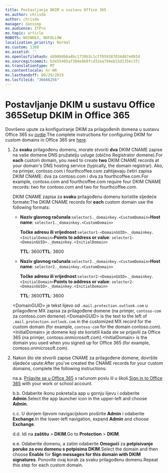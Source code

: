 ```yaml
---
title: Postavljanje DKIM u sustavu Office 365
ms.author: chrisda
author: chrisda
manager: dansimp
ms.audience: ITPro
ms.topic: article
ROBOTS: NOINDEX, NOFOLLOW
localization_priority: Normal
ms.custom: 1388
ms.assetid: ''
ms.openlocfilehash: dd908db6a4bc1739b3c1cff059387034d67e093d
ms.sourcegitcommit: b3e55405af384e868fcd32ea794eb15d1356c3fc
ms.translationtype: MT
ms.contentlocale: hr-HR
ms.lasthandoff: 08/29/2019
ms.locfileid: "36666256"
---
```

# <a name="setup-dkim-in-office-365"></a><span data-ttu-id="41f29-102">Postavljanje DKIM u sustavu Office 365</span><span class="sxs-lookup"><span data-stu-id="41f29-102">Setup DKIM in Office 365</span></span>

<span data-ttu-id="41f29-103">Dovršeno upute za konfiguriranje DKIM za prilagođenih domena u sustavu Office 365 su [ovdje](https://docs.microsoft.com/office365/SecurityCompliance/use-dkim-to-validate-outbound-email#what-you-need-to-do-to-manually-set-up-dkim-in-office-365).</span><span class="sxs-lookup"><span data-stu-id="41f29-103">The complete instructions for configuring DKIM for custom domains in Office 365 are [here](https://docs.microsoft.com/office365/SecurityCompliance/use-dkim-to-validate-outbound-email#what-you-need-to-do-to-manually-set-up-dkim-in-office-365).</span></span>

1. <span data-ttu-id="41f29-104">Za **svaku** prilagođenu domenu, morate stvoriti **dva** DKIM CNAME zapise na vaše domene DNS pružatelju usluge (obično Registrator domene).</span><span class="sxs-lookup"><span data-stu-id="41f29-104">For **each** custom domain, you need to create **two** DKIM CNAME records at your domain's DNS hosting service (typically, the domain registrar).</span></span> <span data-ttu-id="41f29-105">Ako, na primjer, contoso.com i fourthcoffee.com zahtijevaju četiri zapisa DKIM CNAME: dva za contoso.com i dva za fourthcoffee.com.</span><span class="sxs-lookup"><span data-stu-id="41f29-105">For example, contoso.com and fourthcoffee.com require four DKIM CNAME records: two for contoso.com and two for fourthcoffee.com.</span></span>

   <span data-ttu-id="41f29-106">DKIM CNAME zapisa za **svaku** prilagođenu domenu koristite sljedeće formate:</span><span class="sxs-lookup"><span data-stu-id="41f29-106">The DKIM CNAME records for **each** custom domain use the following formats:</span></span>

   - <span data-ttu-id="41f29-107">**Naziv glavnog računala**:`selector1._domainkey.<CustomDomain>`</span><span class="sxs-lookup"><span data-stu-id="41f29-107">**Host name**: `selector1._domainkey.<CustomDomain>`</span></span>

     <span data-ttu-id="41f29-108">**Točke adresu ili vrijednost**:`selector1-<DomainGUID>._domainkey.<InitialDomain>`</span><span class="sxs-lookup"><span data-stu-id="41f29-108">**Points to address or value**: `selector1-<DomainGUID>._domainkey.<InitialDomain>`</span></span>

     <span data-ttu-id="41f29-109">**TTL**: 3600</span><span class="sxs-lookup"><span data-stu-id="41f29-109">**TTL**: 3600</span></span>

   - <span data-ttu-id="41f29-110">**Naziv glavnog računala**:`selector2._domainkey.<CustomDomain>`</span><span class="sxs-lookup"><span data-stu-id="41f29-110">**Host name**: `selector2._domainkey.<CustomDomain>`</span></span>

     <span data-ttu-id="41f29-111">**Točke adresu ili vrijednost**:`selector2-<DomainGUID>._domainkey.<InitialDomain>`</span><span class="sxs-lookup"><span data-stu-id="41f29-111">**Points to address or value**: `selector2-<DomainGUID>._domainkey.<InitialDomain>`</span></span>

     <span data-ttu-id="41f29-112">**TTL**: 3600</span><span class="sxs-lookup"><span data-stu-id="41f29-112">**TTL**: 3600</span></span>

   <span data-ttu-id="41f29-113">\<DomainGUID\> je tekst lijevo od `.mail.protection.outlook.com` u prilagođene MX zapisa za prilagođene domene (na primjer, `contoso-com` za contoso.com domene).</span><span class="sxs-lookup"><span data-stu-id="41f29-113">\<DomainGUID\> is the text to the left of `.mail.protection.outlook.com` in the customized MX record for the custom domain (for example, `contoso-com` for the domain contoso.com).</span></span> <span data-ttu-id="41f29-114">\<InitialDomain\> je domene koji ste koristili kada ste se prijavili za Office 365 (na primjer, contoso.onmicrosoft.com).</span><span class="sxs-lookup"><span data-stu-id="41f29-114">\<InitialDomain\> is the domain you used when you signed up for Office 365 (for example, contoso.onmicrosoft.com).</span></span>

2. <span data-ttu-id="41f29-115">Nakon što ste stvorili zapise CNAME za prilagođene domene, dovršite sljedeće upute:</span><span class="sxs-lookup"><span data-stu-id="41f29-115">After you've created the CNAME records for your custom domains, complete the following instructions:</span></span>

   <span data-ttu-id="41f29-116">na.</span><span class="sxs-lookup"><span data-stu-id="41f29-116">a.</span></span> <span data-ttu-id="41f29-117">[Prijavite se u Office 365](https://support.office.microsoft.com/article/e9eb7d51-5430-4929-91ab-6157c5a050b4) s računom poslu ili u školi.</span><span class="sxs-lookup"><span data-stu-id="41f29-117">[Sign in to Office 365](https://support.office.microsoft.com/article/e9eb7d51-5430-4929-91ab-6157c5a050b4) with your work or school account.</span></span>

   <span data-ttu-id="41f29-118">b.</span><span class="sxs-lookup"><span data-stu-id="41f29-118">b.</span></span> <span data-ttu-id="41f29-119">Odaberite ikonu pokretača app u gornju lijevu i odaberite **Admin**.</span><span class="sxs-lookup"><span data-stu-id="41f29-119">Select the app launcher icon in the upper-left and choose **Admin**.</span></span>

   <span data-ttu-id="41f29-120">c.</span><span class="sxs-lookup"><span data-stu-id="41f29-120">c.</span></span> <span data-ttu-id="41f29-121">U donjem lijevom navigacijskom proširite **Admin** i odaberite **Exchange**.</span><span class="sxs-lookup"><span data-stu-id="41f29-121">In the lower-left navigation, expand **Admin** and choose **Exchange**.</span></span>

   <span data-ttu-id="41f29-122">d.</span><span class="sxs-lookup"><span data-stu-id="41f29-122">d.</span></span> <span data-ttu-id="41f29-123">Idi na **zaštitu** > **DKIM**.</span><span class="sxs-lookup"><span data-stu-id="41f29-123">Go to **Protection** > **DKIM**.</span></span>

   <span data-ttu-id="41f29-124">e.</span><span class="sxs-lookup"><span data-stu-id="41f29-124">e.</span></span> <span data-ttu-id="41f29-125">Odaberite domenu, a zatim odaberite **Omogući** za **potpisivanje poruke za ovu domenu s potpisima DKIM**.</span><span class="sxs-lookup"><span data-stu-id="41f29-125">Select the domain and then choose **Enable** for **Sign messages for this domain with DKIM signatures**.</span></span> <span data-ttu-id="41f29-126">Ponovite ovaj korak za svaku prilagođenu domenu.</span><span class="sxs-lookup"><span data-stu-id="41f29-126">Repeat this step for each custom domain.</span></span>
